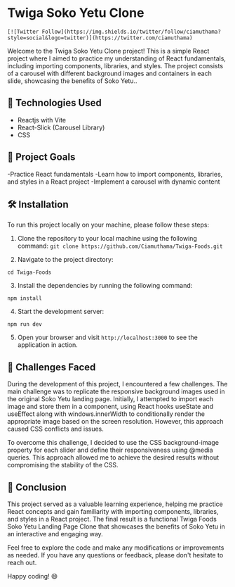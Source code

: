 # Twiga Soko Yetu Clone
`[![Twitter Follow](https://img.shields.io/twitter/follow/ciamuthama?style=social&logo=twitter)](https://twitter.com/ciamuthama)`

Welcome to the Twiga Soko Yetu Clone project! This is a simple React project where I aimed to practice my understanding of React fundamentals, including importing components, libraries, and styles. The project consists of a carousel with different background images and containers in each slide, showcasing the benefits of Soko Yetu..

## 🚀 Technologies Used
- Reactjs with Vite
- React-Slick (Carousel Library)
- CSS 


## 🎯 Project Goals
-Practice React fundamentals
-Learn how to import components, libraries, and styles in a React project
-Implement a carousel with dynamic content


## 🛠️ Installation

To run this project locally on your machine, please follow these steps:

1. Clone the repository to your local machine using the following command:
`git clone https://github.com/Ciamuthama/Twiga-Foods.git`

2. Navigate to the project directory:

`cd Twiga-Foods`

3. Install the dependencies by running the following command:

`npm install`

4. Start the development server:

`npm run dev`

5. Open your browser and visit `http://localhost:3000` to see the application in action.

## 🤔 Challenges Faced

During the development of this project, I encountered a few challenges. The main challenge was to replicate the responsive background images used in the original Soko Yetu landing page. Initially, I attempted to import each image and store them in a component, using React hooks useState and useEffect along with windows.innerWidth to conditionally render the appropriate image based on the screen resolution. However, this approach caused CSS conflicts and issues.

To overcome this challenge, I decided to use the CSS background-image property for each slider and define their responsiveness using @media queries. This approach allowed me to achieve the desired results without compromising the stability of the CSS.

## 🌟 Conclusion

This project served as a valuable learning experience, helping me practice React concepts and gain familiarity with importing components, libraries, and styles in a React project. The final result is a functional Twiga Foods Soko Yetu Landing Page Clone that showcases the benefits of Soko Yetu in an interactive and engaging way.

Feel free to explore the code and make any modifications or improvements as needed. If you have any questions or feedback, please don't hesitate to reach out.

Happy coding! 😄



